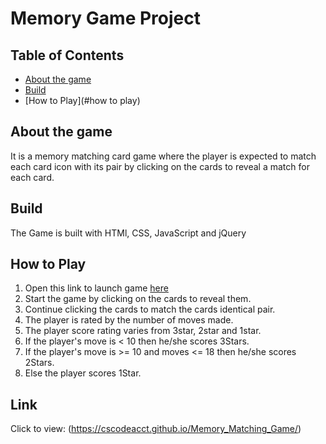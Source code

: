 # Memory Game Project

## Table of Contents

* [About the game](#about)
* [Build](#build)
* [How to Play](#how to play)


## About the game

It is a memory matching card game where the player is expected to match each card icon with its pair by clicking on the cards to reveal a match for each card. 

## Build

 The Game is built with HTMl, CSS, JavaScript and jQuery

## How to Play
1. Open this link to launch game [here](https://cscodeacct.github.io/Memory_Matching_Game/)
2. Start the game by clicking on the cards to reveal them.
3. Continue clicking the cards to match the cards identical pair.
4. The player is rated by the number of moves made.
5. The player score rating varies from 3star, 2star and 1star.
6. If the player's move is < 10 then he/she scores 3Stars.
7. If the player's move is >= 10 and moves <= 18 then he/she scores 2Stars.
8. Else the player scores 1Star.

## Link

 Click to view:  (https://cscodeacct.github.io/Memory_Matching_Game/)
